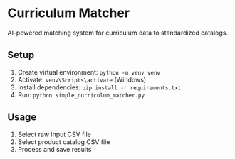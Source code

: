# Curriculum Matcher

AI-powered matching system for curriculum data to standardized catalogs.

## Setup
1. Create virtual environment: `python -m venv venv`
2. Activate: `venv\Scripts\activate` (Windows)
3. Install dependencies: `pip install -r requirements.txt`
4. Run: `python simple_curriculum_matcher.py`

## Usage
1. Select raw input CSV file
2. Select product catalog CSV file  
3. Process and save results